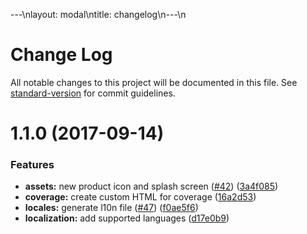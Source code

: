 ---\nlayout: modal\ntitle: changelog\n---\n
# Change Log

All notable changes to this project will be documented in this file. See [standard-version](https://github.com/conventional-changelog/standard-version) for commit guidelines.

<a name="1.1.0"></a>
# 1.1.0 (2017-09-14)


### Features

* **assets:** new product icon and splash screen ([#42](https://github.com/flyve-mdm/flyve-mdm-ios/issues/42)) ([3a4f085](https://github.com/flyve-mdm/flyve-mdm-ios/commit/3a4f085))
* **coverage:** create custom HTML for coverage ([16a2d53](https://github.com/flyve-mdm/flyve-mdm-ios/commit/16a2d53))
* **locales:** generate l10n file ([#47](https://github.com/flyve-mdm/flyve-mdm-ios/issues/47)) ([f0ae5f6](https://github.com/flyve-mdm/flyve-mdm-ios/commit/f0ae5f6))
* **localization:** add supported languages ([d17e0b9](https://github.com/flyve-mdm/flyve-mdm-ios/commit/d17e0b9))
